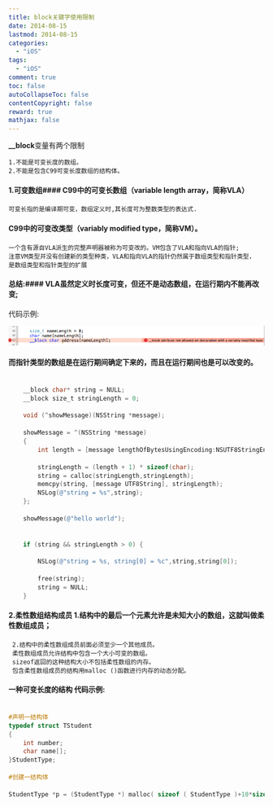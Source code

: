 ```yaml
---
title: block关键字使用限制
date: 2014-08-15
lastmod: 2014-08-15
categories:
  - "iOS"
tags:
  - "iOS"
comment: true
toc: false
autoCollapseToc: false
contentCopyright: false
reward: true
mathjax: false
---
```


 
**__block**变量有两个限制
    
    1.不能是可变长度的数组。
    2.不能是包含C99可变长度数组的结构体。
    

#### 1.可变数组#### C99中的可变长数组（variable length array，简称VLA）    
    可变长指的是编译期可变，数组定义时,其长度可为整数类型的表达式.
    
#### C99中的可变改类型（variably modified type，简称VM）。  
    一个含有源自VLA派生的完整声明器被称为可变改的。VM包含了VLA和指向VLA的指针;
    注意VM类型并没有创建新的类型种类，VLA和指向VLA的指针仍然属于数组类型和指针类型，
    是数组类型和指针类型的扩展
    
#### 总结:#### VLA虽然定义时长度可变，但还不是动态数组，在运行期内不能再改变;
代码示例:

![image](/images/post/2014-08-15-__block-shi-yong-xian-zhi/var_length_demo.png)

#### 而指针类型的数组是在运行期间确定下来的，而且在运行期间也是可以改变的。
``` objective-c

    __block char* string = NULL;
    __block size_t stringLength = 0;
    
    void (^showMessage)(NSString *message);
    
    showMessage = ^(NSString *message)
    {
        int length = [message lengthOfBytesUsingEncoding:NSUTF8StringEncoding];
        
        stringLength = (length + 1) * sizeof(char);
        string = calloc(stringLength,stringLength);
        memcpy(string, [message UTF8String], stringLength);
        NSLog(@"string = %s",string);
    };
    
    showMessage(@"hello world");
  
    
    if (string && stringLength > 0) {
        
        NSLog(@"string = %s, string[0] = %c",string,string[0]);
        
        free(string);
        string = NULL;
    }


```
    
 
#### 2.柔性数组结构成员     1.结构中的最后一个元素允许是未知大小的数组，这就叫做柔性数组成员；
     2.结构中的柔性数组成员前面必须至少一个其他成员。
     柔性数组成员允许结构中包含一个大小可变的数组。
     sizeof返回的这种结构大小不包括柔性数组的内存。
     包含柔性数组成员的结构用malloc ()函数进行内存的动态分配。
     

#### 一种可变长度的结构 代码示例:
``` objective-c

#声明一结构体
typedef struct TStudent
{
    int number;
    char name[];
}StudentType;

#创建一结构体

StudentType *p = (StudentType *) malloc( sizeof ( StudentType )+10*sizeof(char));

```
     
 
